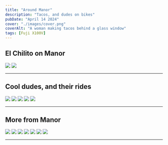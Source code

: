 ```yaml
---
title: "Around Manor"
description: "Tacos, and dudes on bikes"
pubDate: "April 14 2024"
cover: "./images/cover.png"
coverAlt: "A woman making tacos behind a glass window"
tags: [Fuji X100V]
---
```


## El Chilito on Manor

![](./images/el-chilito-sign-couple.png)
![](./images/el-chilito-couple.png)

---

## Cool dudes, and their rides

![](./images/dude-bike-1.png)
![](./images/dude-bike-2.png)
![](./images/van-dude.png)
![](./images/van-dude-wide-bw.png)
![](./images/dude-bike-3.png)

---

## More from Manor

![](./images/graffiti.png)
![](./images/graffiti-bw.png)
![](./images/kwik.png)
![](./images/planet-k-1.png)
![](./images/planet-k-2.png)
![](./images/haymaker.png)
![](./images/howdy-truck.png)

---
